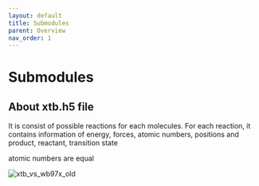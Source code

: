 ```yaml
---
layout: default
title: Submodules
parent: Overview
nav_order: 1
---
```


# Submodules

## About xtb.h5 file
It is consist of possible reactions for each molecules.
For each reaction, it contains information of 
energy, forces, atomic numbers, positions and
product, reactant, transition state

atomic numbers are equal

![xtb_vs_wb97x_old](https://github.com/user-attachments/assets/a00aa85c-b6ee-466d-989f-60683dd487d8)




